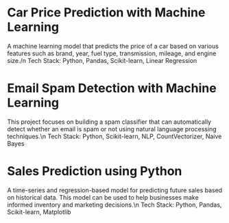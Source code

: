 <h1> Car Price Prediction with Machine Learning</h1>

A machine learning model that predicts the price of a car based on various features such as brand, year, fuel type, transmission, mileage, and engine size./n
Tech Stack: Python, Pandas, Scikit-learn, Linear Regression

<h1> Email Spam Detection with Machine Learning</h1>

This project focuses on building a spam classifier that can automatically detect whether an email is spam or not using natural language processing techniques.\n
Tech Stack: Python, Scikit-learn, NLP, CountVectorizer, Naive Bayes

<h1>Sales Prediction using Python</h1>

A time-series and regression-based model for predicting future sales based on historical data. This model can be used to help businesses make informed inventory and marketing decisions.\n
Tech Stack: Python, Pandas, Scikit-learn, Matplotlib
